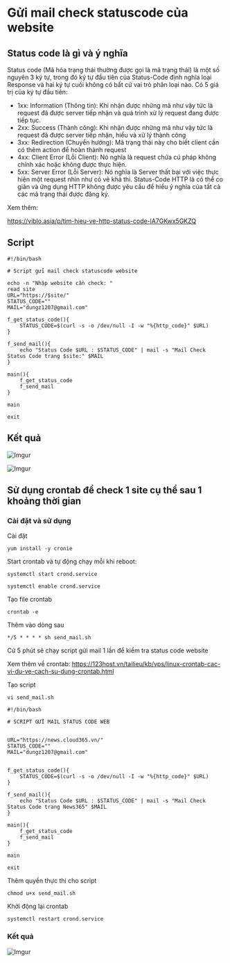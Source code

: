 # Gửi mail check statuscode của website

## Status code là gì và ý nghĩa

Status code (Mã hóa trạng thái thường được gọi là mã trạng thái) là một số nguyên 3 ký tự, trong đó ký tự đầu tiên của Status-Code định nghĩa loại Response và hai ký tự cuối không có bất cứ vai trò phân loại nào. Có 5 giá trị của ký tự đầu tiên:

- 1xx: Information (Thông tin): Khi nhận được những mã như vậy tức là request đã được server tiếp nhận và quá trình xử lý request đang được tiếp tục.
- 2xx: Success (Thành công): Khi nhận được những mã như vậy tức là request đã được server tiếp nhận, hiểu và xử lý thành công
- 3xx: Redirection (Chuyển hướng): Mã trạng thái này cho biết client cần có thêm action để hoàn thành request
- 4xx: Client Error (Lỗi Client): Nó nghĩa là request chứa cú pháp không chính xác hoặc không được thực hiện.
- 5xx: Server Error (Lỗi Server): Nó nghĩa là Server thất bại với việc thực hiện một request nhìn như có vẻ khả thi.
Status-Code HTTP là có thể co giãn và ứng dụng HTTP không được yêu cầu để hiểu ý nghĩa của tất cả các mã trạng thái được đăng ký. 

Xem thêm:

https://viblo.asia/p/tim-hieu-ve-http-status-code-lA7GKwx5GKZQ

## Script

```
#!/bin/bash

# Script gửi mail check statuscode website
  
echo -n "Nhập website cần check: "
read site
URL="https://$site/"
STATUS_CODE=""
MAIL="dungz1207@gmail.com"

f_get_status_code(){
	STATUS_CODE=$(curl -s -o /dev/null -I -w "%{http_code}" $URL)
}

f_send_mail(){
	echo "Status Code $URL : $STATUS_CODE" | mail -s "Mail Check Status Code trang $site:" $MAIL
}

main(){
	f_get_status_code
	f_send_mail
}

main

exit
```

## Kết quả

![Imgur](https://i.imgur.com/p6pUDq5.png)

![Imgur](https://i.imgur.com/LpbhYsK.png)

## Sử dụng crontab để check 1 site cụ thể sau 1 khoảng thời gian

### Cài đặt và sử dụng

Cài đặt

    yum install -y cronie

Start crontab và tự động chạy mỗi khi reboot:

    systemctl start crond.service

    systemctl enable crond.service

Tạo file crontab

    crontab -e

Thêm vào dòng sau

    */5 * * * * sh send_mail.sh

Cứ 5 phút sẽ chạy script gửi mail 1 lần để kiểm tra status code website

Xem thêm về crontab: https://123host.vn/tailieu/kb/vps/linux-crontab-cac-vi-du-ve-cach-su-dung-crontab.html

Tạo script

    vi send_mail.sh

```
#!/bin/bash

# SCRIPT GỬI MAIL STATUS CODE WEB


URL="https://news.cloud365.vn/"
STATUS_CODE=""
MAIL="dungz1207@gmail.com"


f_get_status_code(){
	STATUS_CODE=$(curl -s -o /dev/null -I -w "%{http_code}" $URL)
}

f_send_mail(){
	echo "Status Code $URL : $STATUS_CODE" | mail -s "Mail Check Status Code trang News365" $MAIL
}

main(){
	f_get_status_code
	f_send_mail
}

main

exit
```
Thêm quyền thực thi cho script

    chmod u+x send_mail.sh

Khởi động lại crontab

    systemctl restart crond.service

### Kết quả

![Imgur](https://i.imgur.com/8po0mAv.png)